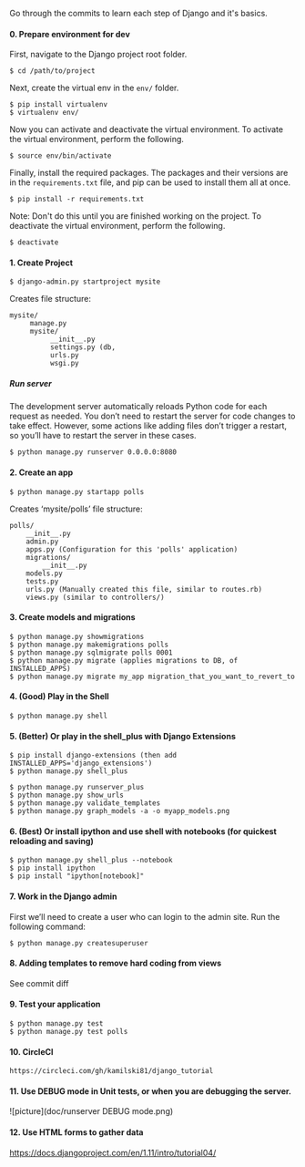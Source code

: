 Go through the commits to learn each step of Django and it's basics. 

#### 0. Prepare environment for dev
First, navigate to the Django project root folder.

```
$ cd /path/to/project
```

Next, create the virtual env in the `env/` folder.

```
$ pip install virtualenv
$ virtualenv env/
```

Now you can activate and deactivate the virtual environment. To activate
the virtual environment, perform the following.

```
$ source env/bin/activate
```

Finally, install the required packages. The packages and their versions are
in the `requirements.txt` file, and pip can be used to install them all
at once.

```
$ pip install -r requirements.txt
```
Note: Don't do this until you are finished working on the project. To
deactivate the virtual environment, perform the following.

```
$ deactivate
```


#### 1.  Create Project
```
$ django-admin.py startproject mysite
```

Creates file structure:
```
mysite/
     manage.py
     mysite/
          __init__.py
          settings.py (db, 
          urls.py
          wsgi.py
```



##### Run server

The development server automatically reloads Python code for each request as needed. You don’t need to restart the server for code changes to take effect. However, some actions like adding files don’t trigger a restart, so you’ll have to restart the server in these cases.

```
$ python manage.py runserver 0.0.0.0:8080
```

#### 2. Create an app 

```
$ python manage.py startapp polls 
```

Creates ‘mysite/polls’ file structure:
```
polls/
    __init__.py
    admin.py
    apps.py (Configuration for this 'polls' application)
    migrations/
        __init__.py
    models.py
    tests.py
    urls.py (Manually created this file, similar to routes.rb)
    views.py (similar to controllers/)
```

#### 3. Create models and migrations

```
$ python manage.py showmigrations
$ python manage.py makemigrations polls
$ python manage.py sqlmigrate polls 0001
$ python manage.py migrate (applies migrations to DB, of INSTALLED_APPS)
$ python manage.py migrate my_app migration_that_you_want_to_revert_to
```

#### 4. (Good) Play in the Shell

```
$ python manage.py shell
```

#### 5. (Better) Or play in the shell_plus with Django Extensions

```
$ pip install django-extensions (then add INSTALLED_APPS='django_extensions')  
$ python manage.py shell_plus

$ python manage.py runserver_plus
$ python manage.py show_urls
$ python manage.py validate_templates
$ python manage.py graph_models -a -o myapp_models.png
```

#### 6. (Best) Or install ipython and use shell with notebooks (for quickest reloading and saving)

```
$ python manage.py shell_plus --notebook
$ pip install ipython
$ pip install "ipython[notebook]"
```

#### 7. Work in the Django admin

First we’ll need to create a user who can login to the admin site. Run the following command:
```
$ python manage.py createsuperuser
```

#### 8. Adding templates to remove hard coding from views
 See commit diff

#### 9. Test your application
```
$ python manage.py test
$ python manage.py test polls
```

#### 10. CircleCI
```
https://circleci.com/gh/kamilski81/django_tutorial
```

#### 11. Use DEBUG mode in Unit tests, or when you are debugging the server.

![picture](doc/runserver DEBUG mode.png)

#### 12. Use HTML forms to gather data
https://docs.djangoproject.com/en/1.11/intro/tutorial04/